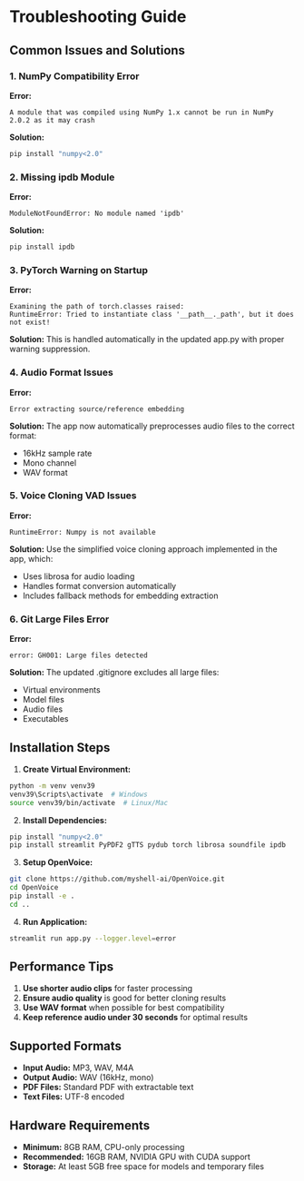 # Troubleshooting Guide

## Common Issues and Solutions

### 1. NumPy Compatibility Error

**Error:**
```
A module that was compiled using NumPy 1.x cannot be run in NumPy 2.0.2 as it may crash
```

**Solution:**
```bash
pip install "numpy<2.0"
```

### 2. Missing ipdb Module

**Error:**
```
ModuleNotFoundError: No module named 'ipdb'
```

**Solution:**
```bash
pip install ipdb
```

### 3. PyTorch Warning on Startup

**Error:**
```
Examining the path of torch.classes raised:
RuntimeError: Tried to instantiate class '__path__._path', but it does not exist!
```

**Solution:**
This is handled automatically in the updated app.py with proper warning suppression.

### 4. Audio Format Issues

**Error:**
```
Error extracting source/reference embedding
```

**Solution:**
The app now automatically preprocesses audio files to the correct format:
- 16kHz sample rate
- Mono channel
- WAV format

### 5. Voice Cloning VAD Issues

**Error:**
```
RuntimeError: Numpy is not available
```

**Solution:**
Use the simplified voice cloning approach implemented in the app, which:
- Uses librosa for audio loading
- Handles format conversion automatically
- Includes fallback methods for embedding extraction

### 6. Git Large Files Error

**Error:**
```
error: GH001: Large files detected
```

**Solution:**
The updated .gitignore excludes all large files:
- Virtual environments
- Model files
- Audio files
- Executables

## Installation Steps

1. **Create Virtual Environment:**
```bash
python -m venv venv39
venv39\Scripts\activate  # Windows
source venv39/bin/activate  # Linux/Mac
```

2. **Install Dependencies:**
```bash
pip install "numpy<2.0"
pip install streamlit PyPDF2 gTTS pydub torch librosa soundfile ipdb
```

3. **Setup OpenVoice:**
```bash
git clone https://github.com/myshell-ai/OpenVoice.git
cd OpenVoice
pip install -e .
cd ..
```

4. **Run Application:**
```bash
streamlit run app.py --logger.level=error
```

## Performance Tips

1. **Use shorter audio clips** for faster processing
2. **Ensure audio quality** is good for better cloning results
3. **Use WAV format** when possible for best compatibility
4. **Keep reference audio under 30 seconds** for optimal results

## Supported Formats

- **Input Audio:** MP3, WAV, M4A
- **Output Audio:** WAV (16kHz, mono)
- **PDF Files:** Standard PDF with extractable text
- **Text Files:** UTF-8 encoded

## Hardware Requirements

- **Minimum:** 8GB RAM, CPU-only processing
- **Recommended:** 16GB RAM, NVIDIA GPU with CUDA support
- **Storage:** At least 5GB free space for models and temporary files

